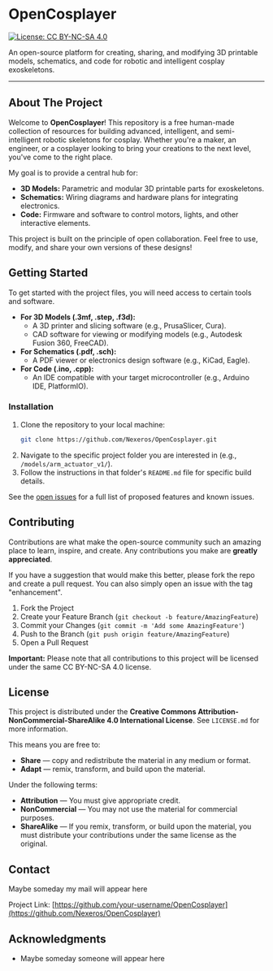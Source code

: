 # OpenCosplayer

[![License: CC BY-NC-SA 4.0](https://img.shields.io/badge/License-CC%20BY--NC--SA%204.0-lightgrey.svg)](https://creativecommons.org/licenses/by-nc-sa/4.0/)

An open-source platform for creating, sharing, and modifying 3D printable models, schematics, and code for robotic and intelligent cosplay exoskeletons.

---

## About The Project

Welcome to **OpenCosplayer**! This repository is a free human-made collection of resources for building advanced, intelligent, and semi-intelligent robotic skeletons for cosplay. Whether you're a maker, an engineer, or a cosplayer looking to bring your creations to the next level, you've come to the right place.

My goal is to provide a central hub for:
*   **3D Models:** Parametric and modular 3D printable parts for exoskeletons.
*   **Schematics:** Wiring diagrams and hardware plans for integrating electronics.
*   **Code:** Firmware and software to control motors, lights, and other interactive elements.

This project is built on the principle of open collaboration. Feel free to use, modify, and share your own versions of these designs!

## Getting Started

To get started with the project files, you will need access to certain tools and software.

*   **For 3D Models (.3mf, .step, .f3d):**
    *   A 3D printer and slicing software (e.g., PrusaSlicer, Cura).
    *   CAD software for viewing or modifying models (e.g., Autodesk Fusion 360, FreeCAD).
*   **For Schematics (.pdf, .sch):**
    *   A PDF viewer or electronics design software (e.g., KiCad, Eagle).
*   **For Code (.ino, .cpp):**
    *   An IDE compatible with your target microcontroller (e.g., Arduino IDE, PlatformIO).

### Installation

1.  Clone the repository to your local machine:
    ```sh
    git clone https://github.com/Nexeros/OpenCosplayer.git
    ```
2.  Navigate to the specific project folder you are interested in (e.g., `/models/arm_actuator_v1/`).
3.  Follow the instructions in that folder's `README.md` file for specific build details.


See the [open issues](https://github.com/Nexeros/OpenCosplayer/issues) for a full list of proposed features and known issues.

## Contributing

Contributions are what make the open-source community such an amazing place to learn, inspire, and create. Any contributions you make are **greatly appreciated**.

If you have a suggestion that would make this better, please fork the repo and create a pull request. You can also simply open an issue with the tag "enhancement".

1.  Fork the Project
2.  Create your Feature Branch (`git checkout -b feature/AmazingFeature`)
3.  Commit your Changes (`git commit -m 'Add some AmazingFeature'`)
4.  Push to the Branch (`git push origin feature/AmazingFeature`)
5.  Open a Pull Request

**Important:** Please note that all contributions to this project will be licensed under the same CC BY-NC-SA 4.0 license.

## License

This project is distributed under the **Creative Commons Attribution-NonCommercial-ShareAlike 4.0 International License**. See `LICENSE.md` for more information.

This means you are free to:
*   **Share** — copy and redistribute the material in any medium or format.
*   **Adapt** — remix, transform, and build upon the material.

Under the following terms:
*   **Attribution** — You must give appropriate credit.
*   **NonCommercial** — You may not use the material for commercial purposes.
*   **ShareAlike** — If you remix, transform, or build upon the material, you must distribute your contributions under the same license as the original.

## Contact
Maybe someday my mail will appear here

Project Link: [https://github.com/your-username/OpenCosplayer](https://github.com/Nexeros/OpenCosplayer)

## Acknowledgments

*   Maybe someday someone will appear here
